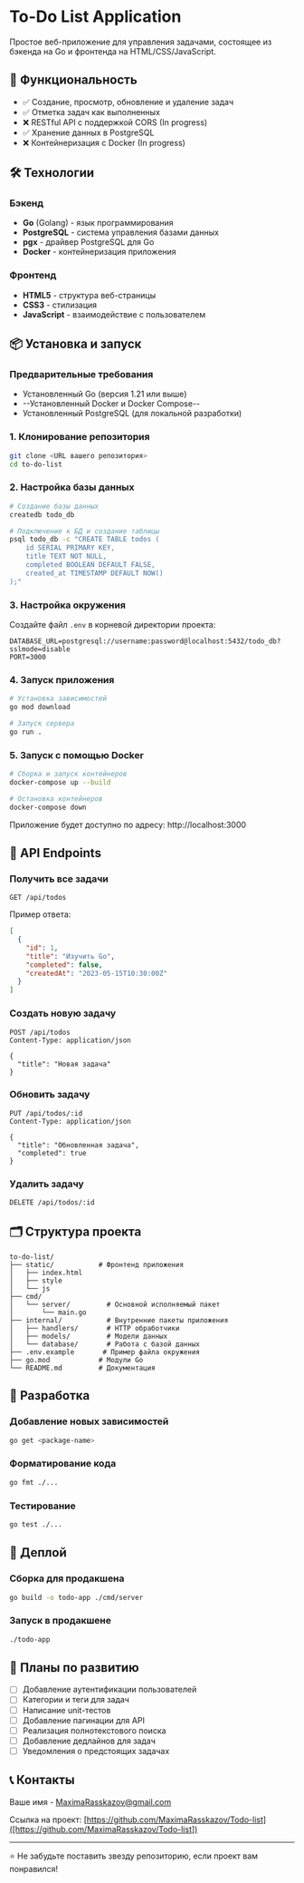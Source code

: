# To-Do List Application

Простое веб-приложение для управления задачами, состоящее из бэкенда на Go и фронтенда на HTML/CSS/JavaScript.

## 🚀 Функциональность

- ✅ Создание, просмотр, обновление и удаление задач
- ✅ Отметка задач как выполненных
- ❌ RESTful API с поддержкой CORS (In progress)
- ✅ Хранение данных в PostgreSQL
- ❌ Контейнеризация с Docker (In progress)

## 🛠 Технологии

### Бэкенд
- **Go** (Golang) - язык программирования
- **PostgreSQL** - система управления базами данных
- **pgx** - драйвер PostgreSQL для Go
- **Docker** - контейнеризация приложения

### Фронтенд
- **HTML5** - структура веб-страницы
- **CSS3** - стилизация
- **JavaScript** - взаимодействие с пользователем

## 📦 Установка и запуск

### Предварительные требования
- Установленный Go (версия 1.21 или выше)
- --Установленный Docker и Docker Compose--
- Установленный PostgreSQL (для локальной разработки)

### 1. Клонирование репозитория
```bash
git clone <URL вашего репозитория>
cd to-do-list
```

### 2. Настройка базы данных
```bash
# Создание базы данных
createdb todo_db

# Подключение к БД и создание таблицы
psql todo_db -c "CREATE TABLE todos (
    id SERIAL PRIMARY KEY,
    title TEXT NOT NULL,
    completed BOOLEAN DEFAULT FALSE,
    created_at TIMESTAMP DEFAULT NOW()
);"
```

### 3. Настройка окружения
Создайте файл `.env` в корневой директории проекта:
```env
DATABASE_URL=postgresql://username:password@localhost:5432/todo_db?sslmode=disable
PORT=3000
```

### 4. Запуск приложения
```bash
# Установка зависимостей
go mod download

# Запуск сервера
go run .
```

### 5. Запуск с помощью Docker
```bash
# Сборка и запуск контейнеров
docker-compose up --build

# Остановка контейнеров
docker-compose down
```

Приложение будет доступно по адресу: http://localhost:3000

## 📡 API Endpoints

### Получить все задачи
```
GET /api/todos
```
Пример ответа:
```json
[
  {
    "id": 1,
    "title": "Изучить Go",
    "completed": false,
    "createdAt": "2023-05-15T10:30:00Z"
  }
]
```

### Создать новую задачу
```
POST /api/todos
Content-Type: application/json

{
  "title": "Новая задача"
}
```

### Обновить задачу
```
PUT /api/todos/:id
Content-Type: application/json

{
  "title": "Обновленная задача",
  "completed": true
}
```

### Удалить задачу
```
DELETE /api/todos/:id
```

## 🗂 Структура проекта

```
to-do-list/
├── static/           # Фронтенд приложения
│   ├── index.html
│   ├── style
│   └── js
├── cmd/
│   └── server/         # Основной исполняемый пакет
│       └── main.go
├── internal/           # Внутренние пакеты приложения
│   ├── handlers/       # HTTP обработчики
│   ├── models/         # Модели данных
│   └── database/       # Работа с базой данных
├── .env.example       # Пример файла окружения
├── go.mod            # Модули Go
└── README.md         # Документация
```

## 🔧 Разработка

### Добавление новых зависимостей
```bash
go get <package-name>
```

### Форматирование кода
```bash
go fmt ./...
```

### Тестирование
```bash
go test ./...
```

## 🚀 Деплой

### Сборка для продакшена
```bash
go build -o todo-app ./cmd/server
```

### Запуск в продакшене
```bash
./todo-app
```

## 📝 Планы по развитию

- [ ] Добавление аутентификации пользователей
- [ ] Категории и теги для задач
- [ ] Написание unit-тестов
- [ ] Добавление пагинации для API
- [ ] Реализация полнотекстового поиска
- [ ] Добавление дедлайнов для задач
- [ ] Уведомления о предстоящих задачах

## 📞 Контакты

Ваше имя - [MaximaRasskazov@gmail.com](mailto:MaximaRasskazov@gmail.com)

Ссылка на проект: [https://github.com/MaximaRasskazov/Todo-list]([https://github.com/MaximaRasskazov/Todo-list])

---

⭐ Не забудьте поставить звезду репозиторию, если проект вам понравился!
